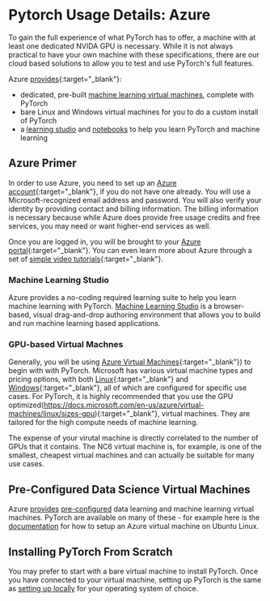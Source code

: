 # Pytorch Usage Details: Azure

To gain the full experience of what PyTorch has to offer, a machine with at least one dedicated NVIDA GPU is necessary. While it is not always practical to have your own machine with these specifications, there are our cloud based solutions to allow you to test and use PyTorch's full features.

Azure [provides](https://azure.microsoft.com/en-us/services/machine-learning-services/){:target="_blank"}:

* dedicated, pre-built [machine learning virtual machines](https://azure.microsoft.com/en-us/services/virtual-machines/data-science-virtual-machines/), complete with PyTorch
* bare Linux and Windows virtual machines for you to do a custom install of PyTorch
* a [learning studio](https://azure.microsoft.com/en-us/services/machine-learning-studio/) and [notebooks](https://notebooks.azure.com/pytorch) to help you learn PyTorch and machine learning

## Azure Primer

In order to use Azure, you need to set up an [Azure account](https://azure.microsoft.com/en-us/free/){:target="_blank"}, if you do not have one already. You will use a Microsoft-recognized email address and password. You will also verify your identity by providing contact and billing information. The billing information is necessary because while Azure does provide free usage credits and free services, you may need or want higher-end services as well.

Once you are logged in, you will be brought to your [Azure portal](https://portal.azure.com/){:target="_blank"}.  You can even learn more about Azure through a set of [simple video tutorials](https://azure.microsoft.com/en-us/get-started/video/){:target="_blank"}.

### Machine Learning Studio

Azure provides a no-coding required learning suite to help you learn machine learning with PyTorch. [Machine Learning Studio](https://studio.azureml.net/) is a browser-based, visual drag-and-drop authoring environment that allows you to build and run machine learning based applications.

### GPU-based Virtual Machnes

Generally, you will be using [Azure Virtual Machines](https://azure.microsoft.com/en-us/services/virtual-machines/){:target="_blank"}) to begin with with PyTorch. Microsoft has various virtual machine types and pricing options, with both [Linux](https://azure.microsoft.com/en-us/pricing/details/virtual-machines/linux/){:target="_blank"} and [Windows](https://azure.microsoft.com/en-us/pricing/details/virtual-machines/windows/){:target="_blank"}, all of which are configured for specific use cases. For PyTorch, it is highly recommended that you use the GPU optimized(https://docs.microsoft.com/en-us/azure/virtual-machines/linux/sizes-gpu){:target="_blank"}, virtual machines. They are tailored for the high compute needs of machine learning.

The expense of your virutal machine is directly correlated to the number of GPUs that it contains. The NC6 virtual machine is, for example, is one of the smallest, cheapest virtual machines and can actually be suitable for many use cases.


## Pre-Configured Data Science Virtual Machines

Azure [provides](https://azure.microsoft.com/en-us/services/virtual-machines/data-science-virtual-machines/) [pre-configured](https://docs.microsoft.com/en-us/azure/machine-learning/data-science-virtual-machine/) data learning and machine learning virtual machines. PyTorch are available on many of these - for example here is the [documentation](https://docs.microsoft.com/en-us/azure/machine-learning/data-science-virtual-machine/dsvm-ubuntu-intro) for how to setup an Azure virtual machine on Ubuntu Linux.


## Installing PyTorch From Scratch

You may prefer to start with a bare virtual machine to install PyTorch. Once you have connected to your virtual machine, setting up PyTorch is the same as [setting up locally](get-started) for your operating system of choice.